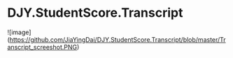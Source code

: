 # DJY.StudentScore.Transcript
![image] (https://github.com/JiaYingDai/DJY.StudentScore.Transcript/blob/master/Transcript_screeshot.PNG)
